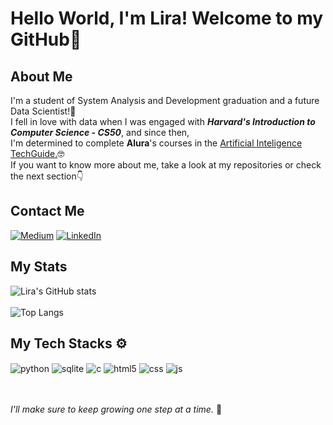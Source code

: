 # Hello World, I'm Lira! Welcome to my GitHub👋

## About Me
I'm a student of System Analysis and Development graduation and a future Data Scientist!🚀 <br/>
I fell in love with data when I was engaged with ***Harvard's Introduction to Computer Science - CS50***, and since then, <br/>
I'm determined to complete **Alura**'s courses in the [Artificial Inteligence TechGuide.](https://techguide.sh/pt-BR/path/inteligencia-artificial/)🤓<br/>
If you want to know more about me, take a look at my repositories or check the next section👇

## Contact Me
[![Medium](https://img.shields.io/badge/Medium-12100E?style=for-the-badge&logo=medium.com/@mliradacosta&logoColor=white)](https://medium.com/@mliradacosta)
[![LinkedIn](https://img.shields.io/badge/LinkedIn-0077B5?style=for-the-badge&logo=linkedin.com/in/lirapro/&logoColor=white)](https://www.linkedin.com/in/lirapro/)
<br/>


## My Stats
![Lira's GitHub stats](https://github-readme-stats.vercel.app/api?username=Mlira05&show_icons=true&theme=radical) 
<br/>
<br/>
![Top Langs](https://github-readme-stats.vercel.app/api/top-langs/?username=Mlira05&hide_progress=true)
<br/>
## My Tech Stacks ⚙️

<div style="display: inline_block">
  <img align="center" alt="python" src="https://img.shields.io/badge/Python-14354C?style=for-the-badge&logo=python&logoColor=white" />
  <img align="center" alt="sqlite" src="https://img.shields.io/badge/SQLite-07405E?style=for-the-badge&logo=sqlite&logoColor=white" />
  <img align="center" alt="c" src="https://img.shields.io/badge/C-00599C?style=for-the-badge&logo=c&logoColor=white" />
  <img align="center" alt="html5" src="https://img.shields.io/badge/HTML5-E34F26?style=for-the-badge&logo=html5&logoColor=white" />
  <img align="center" alt="css" src="https://img.shields.io/badge/CSS3-1572B6?style=for-the-badge&logo=css3&logoColor=white" />
  <img align="center" alt="js" src="https://img.shields.io/badge/JavaScript-F7DF1E?style=for-the-badge&logo=javascript&logoColor=black" />
</div><br/>
<br/>

*I'll make sure to keep growing one step at a time.* 🙏

